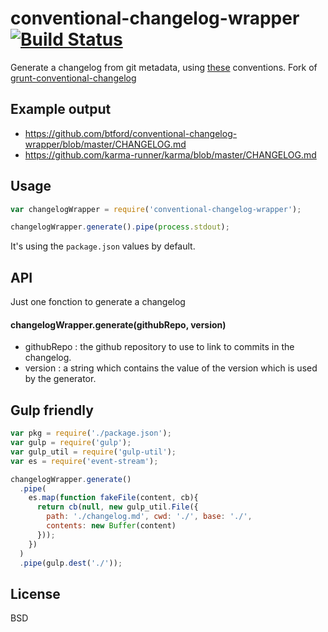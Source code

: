 # conventional-changelog-wrapper [![Build Status](https://travis-ci.org/douglasduteil/conventional-changelog-wrapper.png?branch=master)](https://travis-ci.org/douglasduteil/conventional-changelog-wrapper)

Generate a changelog from git metadata, using [these](https://docs.google.com/document/d/1QrDFcIiPjSLDn3EL15IJygNPiHORgU1_OOAqWjiDU5Y/) conventions. Fork of [grunt-conventional-changelog](https://github.com/btford/grunt-conventional-changelog)

## Example output
- https://github.com/btford/conventional-changelog-wrapper/blob/master/CHANGELOG.md
- https://github.com/karma-runner/karma/blob/master/CHANGELOG.md

## Usage

```javascript
var changelogWrapper = require('conventional-changelog-wrapper');

changelogWrapper.generate().pipe(process.stdout);
```

It's using the `package.json` values by default.


## API

Just one fonction to generate a changelog

#### changelogWrapper.generate(githubRepo, version)
 * githubRepo : the github repository to use to link to commits in the changelog.
 * version : a string which contains the value of the version which is used by the generator.

## Gulp friendly

```javascript
var pkg = require('./package.json');
var gulp = require('gulp');
var gulp_util = require('gulp-util');
var es = require('event-stream');

changelogWrapper.generate()
  .pipe(
    es.map(function fakeFile(content, cb){
      return cb(null, new gulp_util.File({
        path: './changelog.md', cwd: './', base: './',
        contents: new Buffer(content)
      }));
    })
  )
  .pipe(gulp.dest('./'));
```



## License
BSD
